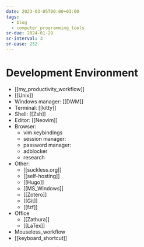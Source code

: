 ```yaml
---
date: 2023-03-05T00:00+03:00
tags:
  - blog
  - computer_programming_tools
sr-due: 2024-01-29
sr-interval: 3
sr-ease: 252
---
```


# Development Environment

<!-- NEXT: review this -->

- [[my_productivity_workflow]]
- [[Unix]]
- Windows manager: [[DWM]]
- Terminal: [[kitty]]
- Shell: [[Zsh]]
- Editor: [[Neovim]]
- Browser:
  - vim keybindings <!-- TODO: add materials -->
  - session manager:
  - password manager:
  - adblocker
  - research
- Other:
  - [[suckless.org]]
  - [[self-hosting]]
  - [[Hugo]]
  - [[MS_Windows]]
  - [[Zotero]]
  - [[Git]]
  - [[fzf]]
- Office
  - [[Zathura]]
  - [[LaTex]]
- Mouseless_workflow
- [[keyboard_shortcut]]
